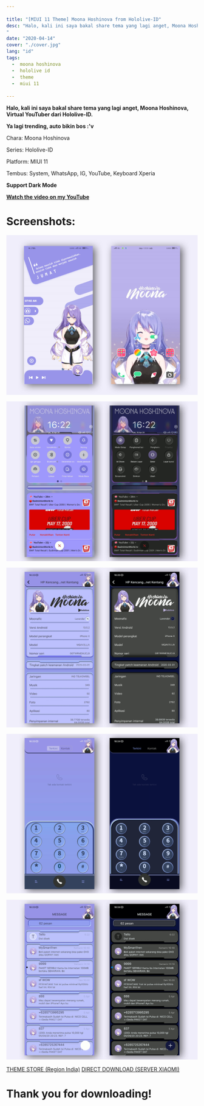 ```yaml
---

title: "[MIUI 11 Theme] Moona Hoshinova from Hololive-ID"
desc: "Halo, kali ini saya bakal share tema yang lagi anget, Moona Hoshinova, Virtual YouTuber dari Hololive-ID. Tembus: System, WhatsApp, IG, YouTube, Keyboard Xperia
"
date: "2020-04-14"
cover: "./cover.jpg"
lang: "id"
tags:
  -  moona hoshinova
  -  hololive id
  -  theme
  -  miui 11

---
```


**Halo, kali ini saya bakal share tema yang lagi anget, Moona Hoshinova, Virtual YouTuber dari Hololive-ID.**

**Ya lagi trending, auto bikin bos :'v**

Chara: Moona Hoshinova

Series: Hololive-ID

Platform: MIUI 11

Tembus: System, WhatsApp, IG, YouTube, Keyboard Xperia

**Support Dark Mode**

[**Watch the video on my YouTube**](https://www.youtube.com/watch?v=7B7L93sst1s)

# Screenshots:

![ss1](./cover.jpg)

![ss2](./ss2.jpg)

![ss3](./ss3.jpg)

![ss4](./ss4.jpg)

![ss5](./ss5.jpg)


<a href="http://zhuti.xiaomi.com/detail/81e5d818-91bb-4165-bcc3-f34f56059692" class="btn"><span class="name">THEME STORE (Region India)</span></a>
<a href="http://f6.market.xiaomi.com/download/ThemeMarket/0d7982431eff342da10251ff356085f3e7e98402c/Moona+Hoshinova+v11-1.0.0.0.mtz" class="btn"><span class="name">DIRECT DOWNLOAD (SERVER XIAOMI)</span></a>

# Thank you for downloading!
